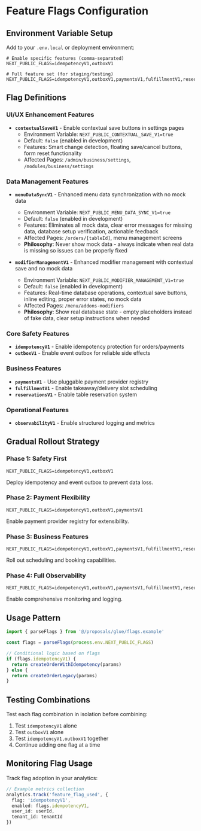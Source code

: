 # Feature Flags Configuration

## Environment Variable Setup

Add to your `.env.local` or deployment environment:

```env
# Enable specific features (comma-separated)
NEXT_PUBLIC_FLAGS=idempotencyV1,outboxV1

# Full feature set (for staging/testing)
NEXT_PUBLIC_FLAGS=idempotencyV1,outboxV1,paymentsV1,fulfillmentV1,reservationsV1,observabilityV1
```

## Flag Definitions

### UI/UX Enhancement Features
- **`contextualSaveV1`** - Enable contextual save buttons in settings pages
  - Environment Variable: `NEXT_PUBLIC_CONTEXTUAL_SAVE_V1=true`
  - Default: `false` (enabled in development)
  - Features: Smart change detection, floating save/cancel buttons, form reset functionality
  - Affected Pages: `/admin/business/settings`, `/modules/business/settings`

### Data Management Features
- **`menuDataSyncV1`** - Enhanced menu data synchronization with no mock data
  - Environment Variable: `NEXT_PUBLIC_MENU_DATA_SYNC_V1=true`
  - Default: `false` (enabled in development)
  - Features: Eliminates all mock data, clear error messages for missing data, database setup verification, actionable feedback
  - Affected Pages: `/orders/[tableId]`, menu management screens
  - **Philosophy**: Never show mock data - always indicate when real data is missing so issues can be properly fixed

- **`modifierManagementV1`** - Enhanced modifier management with contextual save and no mock data
  - Environment Variable: `NEXT_PUBLIC_MODIFIER_MANAGEMENT_V1=true`
  - Default: `false` (enabled in development)
  - Features: Real-time database operations, contextual save buttons, inline editing, proper error states, no mock data
  - Affected Pages: `/menu/addons-modifiers`
  - **Philosophy**: Show real database state - empty placeholders instead of fake data, clear setup instructions when needed

### Core Safety Features
- **`idempotencyV1`** - Enable idempotency protection for orders/payments
- **`outboxV1`** - Enable event outbox for reliable side effects

### Business Features  
- **`paymentsV1`** - Use pluggable payment provider registry
- **`fulfillmentV1`** - Enable takeaway/delivery slot scheduling
- **`reservationsV1`** - Enable table reservation system

### Operational Features
- **`observabilityV1`** - Enable structured logging and metrics

## Gradual Rollout Strategy

### Phase 1: Safety First
```env
NEXT_PUBLIC_FLAGS=idempotencyV1,outboxV1
```
Deploy idempotency and event outbox to prevent data loss.

### Phase 2: Payment Flexibility
```env
NEXT_PUBLIC_FLAGS=idempotencyV1,outboxV1,paymentsV1
```
Enable payment provider registry for extensibility.

### Phase 3: Business Features
```env
NEXT_PUBLIC_FLAGS=idempotencyV1,outboxV1,paymentsV1,fulfillmentV1,reservationsV1
```
Roll out scheduling and booking capabilities.

### Phase 4: Full Observability
```env
NEXT_PUBLIC_FLAGS=idempotencyV1,outboxV1,paymentsV1,fulfillmentV1,reservationsV1,observabilityV1
```
Enable comprehensive monitoring and logging.

## Usage Pattern

```typescript
import { parseFlags } from '@/proposals/glue/flags.example'

const flags = parseFlags(process.env.NEXT_PUBLIC_FLAGS)

// Conditional logic based on flags
if (flags.idempotencyV1) {
  return createOrderWithIdempotency(params)
} else {
  return createOrderLegacy(params)
}
```

## Testing Combinations

Test each flag combination in isolation before combining:

1. Test `idempotencyV1` alone
2. Test `outboxV1` alone  
3. Test `idempotencyV1,outboxV1` together
4. Continue adding one flag at a time

## Monitoring Flag Usage

Track flag adoption in your analytics:

```typescript
// Example metrics collection
analytics.track('feature_flag_used', {
  flag: 'idempotencyV1',
  enabled: flags.idempotencyV1,
  user_id: userId,
  tenant_id: tenantId
})
```

